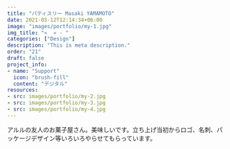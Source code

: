 ```yaml
---
title: "パティスリー Masaki YAMAMOTO"
date: 2021-05-12T12:14:34+06:00
image: "images/portfolio/my-1.jpg"
img_title: "«  » - "
categories: ["Design"]
description: "This is meta description."
order: "21"
draft: false
project_info:
- name: "Support"
  icon: "brush-fill"
  content: "デジタル"
resources:
- src: images/portfolio/my-2.jpg
- src: images/portfolio/my-3.jpg
- src: images/portfolio/my-4.jpg
---
```


アルルの友人のお菓子屋さん。美味しいです。立ち上げ当初からロゴ、名刺、パッケージデザイン等いろいろやらせてもらっています。
